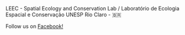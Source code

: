 LEEC - Spatial Ecology and Conservation Lab / Laboratório de Ecologia Espacial e Conservação
UNESP Rio Claro - :brazil:

Follow us on [Facebook!](https://www.facebook.com/leec.unesp)
